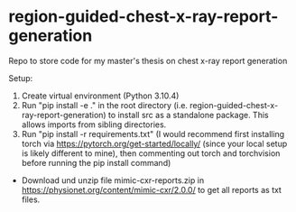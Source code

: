 # region-guided-chest-x-ray-report-generation
Repo to store code for my master's thesis on chest x-ray report generation

Setup:

1. Create virtual environment (Python 3.10.4)
2. Run "pip install -e ." in the root directory (i.e. region-guided-chest-x-ray-report-generation) to install src as a standalone package. This allows imports from sibling directories.
3. Run "pip install -r requirements.txt" (I would recommend first installing torch via https://pytorch.org/get-started/locally/ (since your local setup is likely different to mine), then commenting out torch and torchvision before running the pip install command)

- Download und unzip file mimic-cxr-reports.zip in https://physionet.org/content/mimic-cxr/2.0.0/
to get all reports as txt files.
